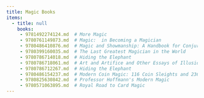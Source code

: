```yaml
---
title: Magic Books
items:
  - title: null
    books:
     - 9781492274124.md  # More Magic
     - 9780761149873.md  # Magic:  in Becoming a Magician
     - 9780486410876.md  # Magic and Showmanship: A Handbook for Conjurers
     - 9780399160035.md  # The Last Greatest Magician in the World
     - 9780786714018.md  # Hiding the Elephant
     - 9780786718061.md  # Art and Artifice and Other Essays of Illusion
     - 9780786712267.md  # Hiding the Elephant
     - 9780486154237.md  # Modern Coin Magic: 116 Coin Sleights and 236 Coin Tricks (Dover Magic Books)
     - 9780825630842.md  # Professor Hoffmann's Modern Magic
     - 9780571063895.md  # Royal Road to Card Magic
---
```


